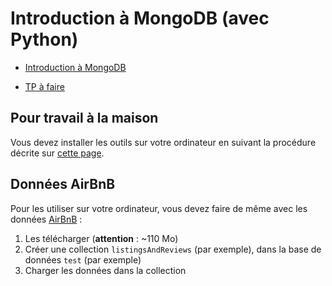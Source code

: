 # Introduction à MongoDB (avec Python)

- [Introduction à MongoDB](python-mongodb.slides.html)

- [TP à faire](python-mongodb-evaluation)

## Pour travail à la maison

Vous devez installer les outils sur votre ordinateur en suivant la procédure décrite sur [cette page](../infos-mongo).

## Données AirBnB

Pour les utiliser sur votre ordinateur, vous devez faire de même avec les données [AirBnB](https://cloud.parisdescartes.fr/index.php/s/5q5eAHmCRMci6Bf) :

1. Les télécharger (**attention** : ~110 Mo)
1. Créer une collection `listingsAndReviews` (par exemple), dans la base de données `test` (par exemple)
1. Charger les données dans la collection
